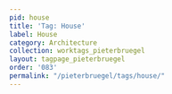 ```yaml
---
pid: house
title: 'Tag: House'
label: House
category: Architecture
collection: worktags_pieterbruegel
layout: tagpage_pieterbruegel
order: '083'
permalink: "/pieterbruegel/tags/house/"
---
```

